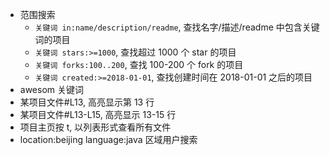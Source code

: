 - 范围搜索
  - `关键词 in:name/description/readme`, 查找名字/描述/readme 中包含关键词的项目
  - `关键词 stars:>=1000`, 查找超过 1000 个 star 的项目
  - `关键词 forks:100..200`, 查找 100-200 个 fork 的项目
  - `关键词 created:>=2018-01-01`, 查找创建时间在 2018-01-01 之后的项目
- awesom 关键词
- 某项目文件#L13, 高亮显示第 13 行
- 某项目文件#L13-L15, 高亮显示 13-15 行
- 项目主页按 t, 以列表形式查看所有文件
- location:beijing language:java 区域用户搜索
